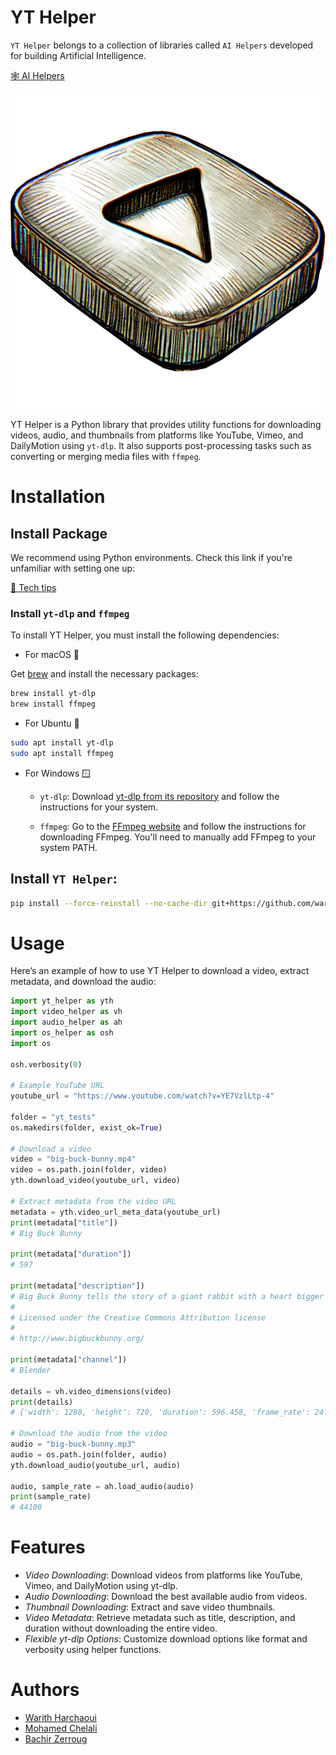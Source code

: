 # YT Helper

`YT Helper` belongs to a collection of libraries called `AI Helpers` developed for building Artificial Intelligence.

[🕸️ AI Helpers](https://harchaoui.org/warith/ai-helpers)

[![logo](assets/logo.png)](https://harchaoui.org/warith/ai-helpers)

YT Helper is a Python library that provides utility functions for downloading videos, audio, and thumbnails from platforms like YouTube, Vimeo, and DailyMotion using `yt-dlp`.
It also supports post-processing tasks such as converting or merging media files with `ffmpeg`.

# Installation

## Install Package

We recommend using Python environments. Check this link if you're unfamiliar with setting one up:

[🥸 Tech tips](https://harchaoui.org/warith/4ml/#install)

### Install `yt-dlp` and `ffmpeg`

To install YT Helper, you must install the following dependencies:

- For macOS 🍎
  
Get [brew](https://brew.sh) and install the necessary packages:
```bash
brew install yt-dlp
brew install ffmpeg
```

- For Ubuntu 🐧
```bash
sudo apt install yt-dlp
sudo apt install ffmpeg
```

- For Windows 🪟
  - `yt-dlp`: Download [yt-dlp from its repository](https://github.com/yt-dlp/yt-dlp) and follow the instructions for your system.

  - `ffmpeg`: Go to the [FFmpeg website](https://ffmpeg.org/download.html) and follow the instructions for downloading FFmpeg. You'll need to manually add FFmpeg to your system PATH.

## Install `YT Helper`:
```bash
pip install --force-reinstall --no-cache-dir git+https://github.com/warith-harchaoui/yt-helper.gitv1.0.0
```

# Usage

Here’s an example of how to use YT Helper to download a video, extract metadata, and download the audio:

```python
import yt_helper as yth
import video_helper as vh
import audio_helper as ah
import os_helper as osh
import os

osh.verbosity(0)

# Example YouTube URL
youtube_url = "https://www.youtube.com/watch?v=YE7VzlLtp-4"

folder = "yt_tests"
os.makedirs(folder, exist_ok=True)

# Download a video
video = "big-buck-bunny.mp4"
video = os.path.join(folder, video)
yth.download_video(youtube_url, video)

# Extract metadata from the video URL
metadata = yth.video_url_meta_data(youtube_url)
print(metadata["title"])
# Big Buck Bunny

print(metadata["duration"])
# 597

print(metadata["description"])
# Big Buck Bunny tells the story of a giant rabbit with a heart bigger than himself. When one sunny day three rodents rudely harass him, something snaps... and the rabbit ain't no bunny anymore! In the typical cartoon tradition he prepares the nasty rodents a comical revenge.
# 
# Licensed under the Creative Commons Attribution license
# 
# http://www.bigbuckbunny.org/

print(metadata["channel"])
# Blender

details = vh.video_dimensions(video)
print(details)
# {'width': 1280, 'height': 720, 'duration': 596.458, 'frame_rate': 24.0, 'has_sound': True}

# Download the audio from the video
audio = "big-buck-bunny.mp3"
audio = os.path.join(folder, audio)
yth.download_audio(youtube_url, audio)

audio, sample_rate = ah.load_audio(audio)
print(sample_rate)
# 44100
```

# Features
- *Video Downloading*: Download videos from platforms like YouTube, Vimeo, and DailyMotion using yt-dlp.
- *Audio Downloading*: Download the best available audio from videos.
- *Thumbnail Downloading*: Extract and save video thumbnails.
- *Video Metadata*: Retrieve metadata such as title, description, and duration without downloading the entire video.
- *Flexible yt-dlp Options*: Customize download options like format and verbosity using helper functions.

# Authors
 - [Warith Harchaoui](https://harchaoui.org/warith)
 - [Mohamed Chelali](https://mchelali.github.io)
 - [Bachir Zerroug](https://www.linkedin.com/in/bachirzerroug)
